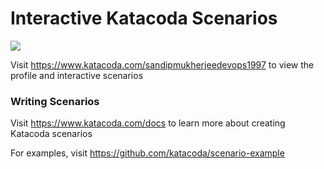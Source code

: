 # Interactive Katacoda Scenarios

[![](http://shields.katacoda.com/katacoda/sandipmukherjeedevops1997/count.svg)](https://www.katacoda.com/sandipmukherjeedevops1997 "Get your profile on Katacoda.com")

Visit https://www.katacoda.com/sandipmukherjeedevops1997 to view the profile and interactive scenarios

### Writing Scenarios
Visit https://www.katacoda.com/docs to learn more about creating Katacoda scenarios

For examples, visit https://github.com/katacoda/scenario-example
